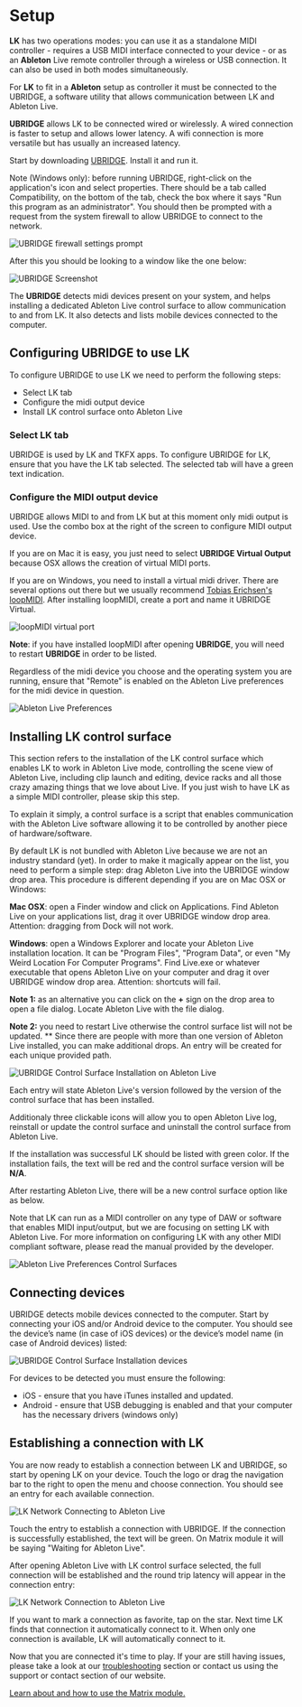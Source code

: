 # Setup

**LK** has two operations modes: you can use it as a standalone MIDI controller - requires a USB MIDI interface connected to your device - or as an **Ableton** Live remote controller through a wireless or USB connection. It can also be used in both modes simultaneously.

For **LK** to fit in a **Ableton** setup as controller it must be connected to the UBRIDGE, a software utility that allows communication between LK and Ableton Live.

**UBRIDGE** allows LK to be connected wired or wirelessly. A wired connection is faster to setup and allows lower latency. A wifi connection is more versatile but has usually an increased latency.

Start by downloading [UBRIDGE](https://www.imaginando.pt/products/ubridge/downloads). Install it and run it.

Note \(Windows only\): before running UBRIDGE, right-click on the application's icon and select properties. There should be a tab called Compatibility, on the bottom of the tab, check the box where it says "Run this program as an administrator". You should then be prompted with a request from the system firewall to allow UBRIDGE to connect to the network.

![UBRIDGE firewall settings prompt](/lk/images/setup/firewall.png)

After this you should be looking to a window like the one below:

![UBRIDGE Screenshot](/lk/images/setup/ubridge.jpg)

The **UBRIDGE** detects midi devices present on your system, and helps installing a dedicated Ableton Live control surface to allow communication to and from LK. It also detects and lists mobile devices connected to the computer.

## Configuring UBRIDGE to use LK

To configure UBRIDGE to use LK we need to perform the following steps:

- Select LK tab
- Configure the midi output device
- Install LK control surface onto Ableton Live

### Select LK tab

UBRIDGE is used by LK and TKFX apps. To configure UBRIDGE for LK, ensure that you have the LK tab selected. The selected tab will have a green text indication.

### Configure the MIDI output device

UBRIDGE allows MIDI to and from LK but at this moment only midi output is used. Use the combo box at the right of the screen to configure MIDI output device.

If you are on Mac it is easy, you just need to select **UBRIDGE Virtual Output** because OSX allows the creation of virtual MIDI ports.

If you are on Windows, you need to install a virtual midi driver. There are several options out there but we usually recommend [Tobias Erichsen's loopMIDI](https://www.tobias-erichsen.de/software/loopmidi.html). After installing loopMIDI, create a port and name it UBRIDGE Virtual.

![loopMIDI virtual port](/ubridge/images/loopmidi.png)

**Note**: if you have installed loopMIDI after opening **UBRIDGE**, you will need to restart **UBRIDGE** in order to be listed.

Regardless of the midi device you choose and the operating system you are running, ensure that "Remote" is enabled on the Ableton Live preferences for the midi device in question.

![Ableton Live Preferences](/lk/images/setup/ableton-live-preferences-midi.png)

## Installing LK control surface

This section refers to the installation of the LK control surface which enables LK to work in Ableton Live mode, controlling the scene view of Ableton Live, including clip launch and editing, device racks and all those crazy amazing things that we love about Live. If you just wish to have LK as a simple MIDI controller, please skip this step.

To explain it simply, a control surface is a script that enables communication with the Ableton Live software allowing it to be controlled by another piece of hardware/software.

By default LK is not bundled with Ableton Live because we are not an industry standard \(yet\). In order to make it magically appear on the list, you need to perform a simple step: drag Ableton Live into the UBRIDGE window drop area. This procedure is different depending if you are on Mac OSX or Windows:

**Mac OSX**: open a Finder window and click on Applications. Find Ableton Live on your applications list, drag it over UBRIDGE window drop area. Attention: dragging from Dock will not work.

**Windows**: open a Windows Explorer and locate your Ableton Live installation location. It can be "Program Files", "Program Data", or even "My Weird Location For Computer Programs". Find Live.exe or whatever executable that opens Ableton Live on your computer and drag it over UBRIDGE window drop area. Attention: shortcuts will fail.

**Note 1:** as an alternative you can click on the **+** sign on the drop area to open a file dialog. Locate Ableton Live with the file dialog.

**Note 2:** you need to restart Live otherwise the control surface list will not be updated.
\*\*
Since there are people with more than one version of Ableton Live installed, you can make additional drops. An entry will be created for each unique provided path.

![UBRIDGE Control Surface Installation on Ableton Live](/lk/images/setup/ubridge-window-drop-area.png)

Each entry will state Ableton Live's version followed by the version of the control surface that has been installed.

Additionaly three clickable icons will allow you to open Ableton Live log, reinstall or update the control surface and uninstall the control surface from Ableton Live.

If the installation was successful LK should be listed with green color. If the installation fails, the text will be red and the control surface version will be **N/A**.

After restarting Ableton Live, there will be a new control surface option like as below.

Note that LK can run as a MIDI controller on any type of DAW or software that enables MIDI input/output, but we are focusing on setting LK with Ableton Live. For more information on configuring LK with any other MIDI compliant software, please read the manual provided by the developer.

![Ableton Live Preferences Control Surfaces](/lk/images/setup/ableton-live-preferences-control-surfaces.png)

## Connecting devices

UBRIDGE detects mobile devices connected to the computer. Start by connecting your iOS and/or Android device to the computer. You should see the device’s name \(in case of iOS devices\) or the device’s model name \(in case of Android devices\) listed:

![UBRIDGE Control Surface Installation devices](/lk/images/setup/ubridge-devices.png)

For devices to be detected you must ensure the following:

- iOS - ensure that you have iTunes installed and updated.
- Android - ensure that USB debugging is enabled and that your computer has the necessary drivers \(windows only\)

## Establishing a connection with LK

You are now ready to establish a connection between LK and UBRIDGE, so start by opening LK on your device. Touch the logo or drag the navigation bar to the right to open the menu and choose connection. You should see an entry for each available connection.

![LK Network Connecting to Ableton Live](/lk/images/setup/lk-connected-to-ubridge.png)

Touch the entry to establish a connection with UBRIDGE. If the connection is successfully established, the text will be green. On Matrix module it will be saying "Waiting for Ableton Live".

After opening Ableton Live with LK control surface selected, the full connection will be established and the round trip latency will appear in the connection entry:

![LK Network Connection to Ableton Live](/lk/images/setup/lk-connected-to-live.png)

If you want to mark a connection as favorite, tap on the star. Next time LK finds that connection it automatically connect to it. When only one connection is available, LK will automatically connect to it.

Now that you are connected it's time to play. If your are still having issues, please take a look at our [troubleshooting](troubleshooting) section or contact us using the support or contact section of our website.

[Learn about and how to use the Matrix module.](matrix)
